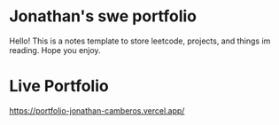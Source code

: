 # Jonathan's swe portfolio

Hello! This is a notes template to store leetcode, projects, and things im reading.
Hope you enjoy.

# Live Portfolio
https://portfolio-jonathan-camberos.vercel.app/
